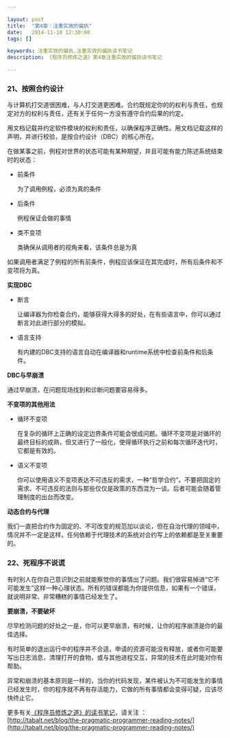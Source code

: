 ```yaml
---

layout: post
title:  "第4章：注重实效的偏执"
date:   2014-11-18 12:30:00
tags: []

keywords: 注重实效的偏执,注重实效的偏执读书笔记
description: 《程序员修炼之道》第4章注重实效的偏执读书笔记

---
```



### 21、按照合约设计

与计算机打交道很困难，与人打交道更困难。合约既规定你的的权利与责任，也规定对方的权利与责任，还有关于任何一方没有遵守合约后果的约定。

用文档记载并约定软件模块的权利和责任，以确保程序正确性。用文档记载这样的声明，并进行校验，是按合约设计（DBC）的核心所在。

在做某事之前，例程对世界的状态可能有某种期望，并且可能有能力陈述系统结束时的状态：

* 前条件

	为了调用例程，必须为真的条件

* 后条件

	例程保证会做的事情

* 类不变项

	类确保从调用者的视角来看，该条件总是为真
	
	
如果调用者满足了例程的所有前条件，例程应该保证在其完成时，所有后条件和不变项将为真。


**实现DBC**

* 断言

	让编译器为你检查合约，能够获得大得多的好处，在有些语言中，你可以通过断言对此进行部分的模拟。

* 语言支持

	有内建的DBC支持的语言自动在编译器和runtime系统中检查前条件和后条件。
	

**DBC与早崩溃**

通过早崩溃，在问题现场找到和诊断问题要容易得多。



**不变项的其他用法**

* 循环不变项

	在复杂的循环上正确的设定边界条件可能会很成问题。循环不变项是对循环的最终目标的成熟，但又进行了一般化，使得循环执行之前和每次循环迭代时，它都是有效的。

* 语义不变项

	你可以使用语义不变项表达不可违反的需求，一种“哲学合约”。不要把固定的需求、不可违反的法则与那些仅仅是政策的东西混为一谈。后者可能会随着管理制度的出台而改变。


**动态合约与代理**

我们一直把合约作为固定的、不可改变的规范加以谈论，但在自治代理的领域中，情况并不一定是这样。任何依赖于代理技术的系统对合约写上的依赖都是至关重要的。



### 22、死程序不说谎


有时别人在你自己意识到之前就能察觉你的事情出了问题。我们很容易掉进“它不可能发生”这样一种心理状态。所有的错误都能为你提供信息，如果有一个错误，就说明非常、非常糟糕的事情已经发生了。


**要崩溃，不要破坏**

尽早检测问题的好处之一是，你可以更早崩溃，有时候，让你的程序崩溃是你的最佳选择。

有时简单的退出运行中的程序并不合适，申请的资源可能没有释放，或者你可能要写出日志消息，清理打开的食物，或与其他进程交互，异常的技术在此时能对你有帮助。

异常和崩溃的基本原则是一样的，当你的代码发现，某件被认为不可能发生的事情已经发生时，你的程序就不再有存活能力，它做的所有事情都会变得可疑，应该尽快终止它。




更多有关[《程序员修炼之道》的读书笔记](http://tabalt.net/blog/the-pragmatic-programmer-reading-notes/)，请关注 ：  
[http://tabalt.net/blog/the-pragmatic-programmer-reading-notes/](http://tabalt.net/blog/the-pragmatic-programmer-reading-notes/)